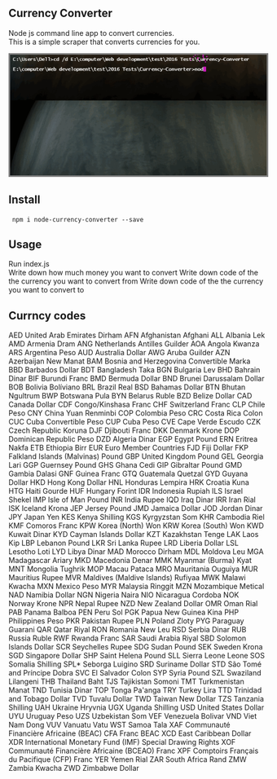## Currency Converter
Node js command line app to convert currencies.  
This is a simple scraper that converts currencies for you.
<div align="center"> 
<img style="border:3px solid gray"  src="https://raw.githubusercontent.com/hosein2398/File-Container/master/Currency_converter/Currency.gif"/>
</div>  

## Install
```
 npm i node-currency-converter --save 
```

## Usage

Run index.js  
Write down how much money you want to convert
Write down code of the the currency you want to convert from
Write down code of the the currency you want to convert to

## Currncy codes

AED	United Arab Emirates Dirham
AFN	Afghanistan Afghani
ALL	Albania Lek
AMD	Armenia Dram
ANG	Netherlands Antilles Guilder
AOA	Angola Kwanza
ARS	Argentina Peso
AUD	Australia Dollar
AWG	Aruba Guilder
AZN	Azerbaijan New Manat
BAM	Bosnia and Herzegovina Convertible Marka
BBD	Barbados Dollar
BDT	Bangladesh Taka
BGN	Bulgaria Lev
BHD	Bahrain Dinar
BIF	Burundi Franc
BMD	Bermuda Dollar
BND	Brunei Darussalam Dollar
BOB	Bolivia Bolíviano
BRL	Brazil Real
BSD	Bahamas Dollar
BTN	Bhutan Ngultrum
BWP	Botswana Pula
BYN	Belarus Ruble
BZD	Belize Dollar
CAD	Canada Dollar
CDF	Congo/Kinshasa Franc
CHF	Switzerland Franc
CLP	Chile Peso
CNY	China Yuan Renminbi
COP	Colombia Peso
CRC	Costa Rica Colon
CUC	Cuba Convertible Peso
CUP	Cuba Peso
CVE	Cape Verde Escudo
CZK	Czech Republic Koruna
DJF	Djibouti Franc
DKK	Denmark Krone
DOP	Dominican Republic Peso
DZD	Algeria Dinar
EGP	Egypt Pound
ERN	Eritrea Nakfa
ETB	Ethiopia Birr
EUR	Euro Member Countries
FJD	Fiji Dollar
FKP	Falkland Islands (Malvinas) Pound
GBP	United Kingdom Pound
GEL	Georgia Lari
GGP	Guernsey Pound
GHS	Ghana Cedi
GIP	Gibraltar Pound
GMD	Gambia Dalasi
GNF	Guinea Franc
GTQ	Guatemala Quetzal
GYD	Guyana Dollar
HKD	Hong Kong Dollar
HNL	Honduras Lempira
HRK	Croatia Kuna
HTG	Haiti Gourde
HUF	Hungary Forint
IDR	Indonesia Rupiah
ILS	Israel Shekel
IMP	Isle of Man Pound
INR	India Rupee
IQD	Iraq Dinar
IRR	Iran Rial
ISK	Iceland Krona
JEP	Jersey Pound
JMD	Jamaica Dollar
JOD	Jordan Dinar
JPY	Japan Yen
KES	Kenya Shilling
KGS	Kyrgyzstan Som
KHR	Cambodia Riel
KMF	Comoros Franc
KPW	Korea (North) Won
KRW	Korea (South) Won
KWD	Kuwait Dinar
KYD	Cayman Islands Dollar
KZT	Kazakhstan Tenge
LAK	Laos Kip
LBP	Lebanon Pound
LKR	Sri Lanka Rupee
LRD	Liberia Dollar
LSL	Lesotho Loti
LYD	Libya Dinar
MAD	Morocco Dirham
MDL	Moldova Leu
MGA	Madagascar Ariary
MKD	Macedonia Denar
MMK	Myanmar (Burma) Kyat
MNT	Mongolia Tughrik
MOP	Macau Pataca
MRO	Mauritania Ouguiya
MUR	Mauritius Rupee
MVR	Maldives (Maldive Islands) Rufiyaa
MWK	Malawi Kwacha
MXN	Mexico Peso
MYR	Malaysia Ringgit
MZN	Mozambique Metical
NAD	Namibia Dollar
NGN	Nigeria Naira
NIO	Nicaragua Cordoba
NOK	Norway Krone
NPR	Nepal Rupee
NZD	New Zealand Dollar
OMR	Oman Rial
PAB	Panama Balboa
PEN	Peru Sol
PGK	Papua New Guinea Kina
PHP	Philippines Peso
PKR	Pakistan Rupee
PLN	Poland Zloty
PYG	Paraguay Guarani
QAR	Qatar Riyal
RON	Romania New Leu
RSD	Serbia Dinar
RUB	Russia Ruble
RWF	Rwanda Franc
SAR	Saudi Arabia Riyal
SBD	Solomon Islands Dollar
SCR	Seychelles Rupee
SDG	Sudan Pound
SEK	Sweden Krona
SGD	Singapore Dollar
SHP	Saint Helena Pound
SLL	Sierra Leone Leone
SOS	Somalia Shilling
SPL*	Seborga Luigino
SRD	Suriname Dollar
STD	São Tomé and Príncipe Dobra
SVC	El Salvador Colon
SYP	Syria Pound
SZL	Swaziland Lilangeni
THB	Thailand Baht
TJS	Tajikistan Somoni
TMT	Turkmenistan Manat
TND	Tunisia Dinar
TOP	Tonga Pa'anga
TRY	Turkey Lira
TTD	Trinidad and Tobago Dollar
TVD	Tuvalu Dollar
TWD	Taiwan New Dollar
TZS	Tanzania Shilling
UAH	Ukraine Hryvnia
UGX	Uganda Shilling
USD	United States Dollar
UYU	Uruguay Peso
UZS	Uzbekistan Som
VEF	Venezuela Bolivar
VND	Viet Nam Dong
VUV	Vanuatu Vatu
WST	Samoa Tala
XAF	Communauté Financière Africaine (BEAC) CFA Franc BEAC
XCD	East Caribbean Dollar
XDR	International Monetary Fund (IMF) Special Drawing Rights
XOF	Communauté Financière Africaine (BCEAO) Franc
XPF	Comptoirs Français du Pacifique (CFP) Franc
YER	Yemen Rial
ZAR	South Africa Rand
ZMW	Zambia Kwacha
ZWD	Zimbabwe Dollar
